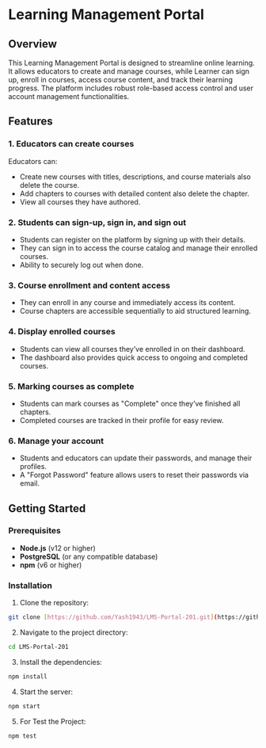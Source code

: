 # Learning Management Portal

## Overview

This Learning Management Portal is designed to streamline online learning. It allows educators to create and manage courses, while Learner can sign up, enroll in courses, access course content, and track their learning progress. The platform includes robust role-based access control and user account management functionalities.

## Features

### 1. Educators can create courses

Educators can:

- Create new courses with titles, descriptions, and course materials also delete the course.
- Add chapters to courses with detailed content also delete the chapter.
- View all courses they have authored.

### 2. Students can sign-up, sign in, and sign out

- Students can register on the platform by signing up with their details.
- They can sign in to access the course catalog and manage their enrolled courses.
- Ability to securely log out when done.

### 3. Course enrollment and content access

- They can enroll in any course and immediately access its content.
- Course chapters are accessible sequentially to aid structured learning.

### 4. Display enrolled courses

- Students can view all courses they’ve enrolled in on their dashboard.
- The dashboard also provides quick access to ongoing and completed courses.

### 5. Marking courses as complete

- Students can mark courses as "Complete" once they’ve finished all chapters.
- Completed courses are tracked in their profile for easy review.

### 6. Manage your account

- Students and educators can update their passwords, and manage their profiles.
- A "Forgot Password" feature allows users to reset their passwords via email.

## Getting Started

### Prerequisites

- **Node.js** (v12 or higher)
- **PostgreSQL** (or any compatible database)
- **npm** (v6 or higher)

### Installation

1. Clone the repository:

```bash
git clone [https://github.com/Yash1943/LMS-Portal-201.git](https://github.com/Yash1943/LMS-Portal-201)
```

2. Navigate to the project directory:

```bash
cd LMS-Portal-201
```

3. Install the dependencies:

```bash
npm install
```

4. Start the server:

```bash
npm start
```

5. For Test the Project:

```bash
npm test
```
